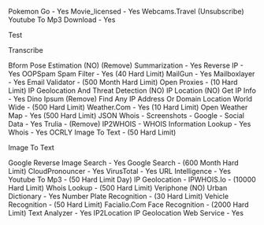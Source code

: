 Pokemon Go - Yes
Movie_licensed - Yes
Webcams.Travel (Unsubscribe)
Youtube To Mp3 Download - Yes

Test

Transcribe

Bform Pose Estimation (NO) (Remove)
Summarization - Yes
Reverse IP - Yes
OOPSpam Spam Filter - Yes (40 Hard Limit)
MailGun - Yes
Mailboxlayer - Yes
Email Validator - (500 Month Hard Limit)
Open Proxies - (10 Hard Limit)
IP Geolocation And Threat Detection (NO)
IP Location (NO)
Get IP Info - Yes
Dino Ipsum (Remove)
Find Any IP Address Or Domain Location World Wide - (500 Hard Limit)
Weather.Com - Yes (10 Hard Limit)
Open Weather Map - Yes (500 Hard Limit)
JSON Whois - Screenshots - Google - Social Data - Yes
Trulia - (Remove)
IP2WHOIS - WHOIS Information Lookup - Yes
Whois - Yes
OCRLY Image To Text - (50 Hard Limit)

Image To Text

Google Reverse Image Search - Yes
Google Search - (600 Month Hard Limit)
CloudPronouncer - Yes
VirusTotal - Yes
URL Intelligence - Yes
Youtube To Mp3 - (50 Hard Limit Day)
IP Geolocation - IPWHOIS.Io - (10000 Hard Limit)
Whois Lookup - (500 Hard Limit)
Veriphone (NO)
Urban Dictionary - Yes
Number Plate Recognition - (30 Hard Limit)
Vehicle Recognition - (50 Hard Limit)
Facialio.Com Face Recognition - (2000 Hard Limit)
Text Analyzer - Yes
IP2Location IP Geolocation Web Service - Yes